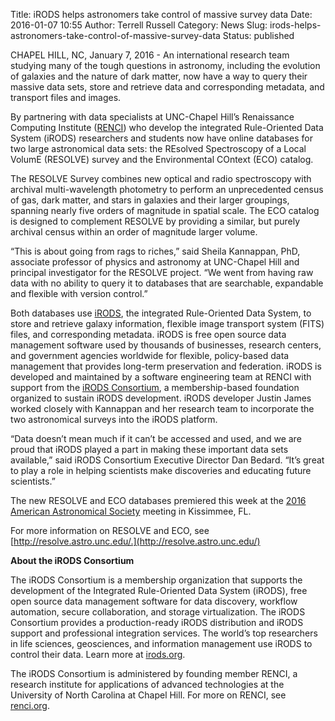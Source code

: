 Title: iRODS helps astronomers take control of massive survey data
Date: 2016-01-07 10:55
Author: Terrell Russell
Category: News
Slug: irods-helps-astronomers-take-control-of-massive-survey-data
Status: published

CHAPEL HILL, NC, January 7, 2016 - An international research team
studying many of the tough questions in astronomy, including the
evolution of galaxies and the nature of dark matter, now have a way to
query their massive data sets, store and retrieve data and corresponding
metadata, and transport files and images.

By partnering with data specialists at UNC-Chapel Hill’s Renaissance
Computing Institute ([RENCI](http://www.renci.org)) who develop the
integrated Rule-Oriented Data System (iRODS) researchers and students
now have online databases for two large astronomical data sets: the
REsolved Spectroscopy of a Local VolumE (RESOLVE) survey and the
Environmental COntext (ECO) catalog.

The RESOLVE Survey combines new optical and radio spectroscopy with
archival multi-wavelength photometry to perform an unprecedented census
of gas, dark matter, and stars in galaxies and their larger groupings,
spanning nearly five orders of magnitude in spatial scale. The ECO
catalog is designed to complement RESOLVE by providing a similar, but
purely archival census within an order of magnitude larger volume.

“This is about going from rags to riches,” said Sheila Kannappan, PhD,
associate professor of physics and astronomy at UNC-Chapel Hill and
principal investigator for the RESOLVE project. “We went from having raw
data with no ability to query it to databases that are searchable,
expandable and flexible with version control.”

Both databases use [iRODS](http://irods.org), the integrated
Rule-Oriented Data System, to store and retrieve galaxy information,
flexible image transport system (FITS) files, and corresponding
metadata. iRODS is free open source data management software used by
thousands of businesses, research centers, and government agencies
worldwide for flexible, policy-based data management that provides
long-term preservation and federation. iRODS is developed and maintained
by a software engineering team at RENCI with support from the [iRODS
Consortium](http://irods.org/consortium/), a membership-based foundation
organized to sustain iRODS development. iRODS developer Justin James
worked closely with Kannappan and her research team to incorporate the
two astronomical surveys into the iRODS platform.

“Data doesn’t mean much if it can’t be accessed and used, and we are
proud that iRODS played a part in making these important data sets
available,” said iRODS Consortium Executive Director Dan Bedard. “It’s
great to play a role in helping scientists make discoveries and
educating future scientists.”

The new RESOLVE and ECO databases premiered this week at the [2016
American Astronomical Society](http://aas.org/meetings/aas227) meeting
in Kissimmee, FL.

For more information on RESOLVE and ECO, see
[http://resolve.astro.unc.edu/.](http://resolve.astro.unc.edu/)

**About the iRODS Consortium**

The iRODS Consortium is a membership organization that supports the
development of the Integrated Rule-Oriented Data System (iRODS), free
open source data management software for data discovery, workflow
automation, secure collaboration, and storage virtualization. The iRODS
Consortium provides a production-ready iRODS distribution and iRODS
support and professional integration services. The world’s top
researchers in life sciences, geosciences, and information management
use iRODS to control their data. Learn more at
[irods.org](http://irods.org).

The iRODS Consortium is administered by founding member RENCI, a
research institute for applications of advanced technologies at the
University of North Carolina at Chapel Hill. For more on RENCI, see
[renci.org](http://renci.org).
